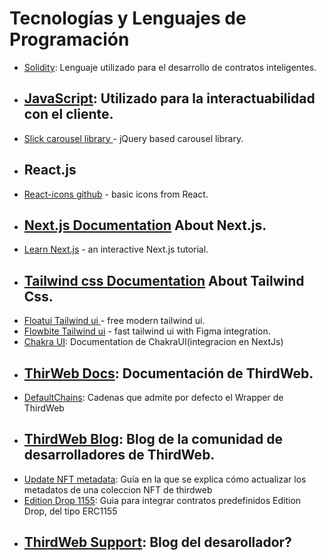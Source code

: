 
# Tecnologías y Lenguajes de Programación

- [Solidity](https://docs.soliditylang.org/en/v0.8.23/): Lenguaje utilizado para el desarrollo de contratos inteligentes.
- ## [JavaScript](https://developer.mozilla.org/es/docs/Web/JavaScript): Utilizado para la interactuabilidad con el cliente.
- [Slick carousel library ](https://kenwheeler.github.io/slick/) - jQuery based carousel library.
- ## React.js
- [React-icons github](https://react-icons.github.io/react-icons/) - basic icons from React.
- ## [Next.js Documentation](https://nextjs.org/docs) About Next.js.
- [Learn Next.js](https://nextjs.org/learn) - an interactive Next.js tutorial.
- ## [Tailwind css Documentation](https://tailwindcss.com/docs/) About Tailwind Css.
- [Floatui Tailwind ui ](https://floatui.com/) - free modern tailwind ui.
- [Flowbite Tailwind ui](https://flowbite.com/) - fast tailwind ui with Figma integration.
- [Chakra UI](https://chakra-ui.com/getting-started/nextjs-app-guide): Documentation de ChakraUI(integracion en NextJs)
- ## [ThirWeb Docs](https://portal.thirdweb.com/): Documentación de ThirdWeb.
- [DefaultChains](https://portal.thirdweb.com/react/v4/ThirdwebProvider#default-chains): Cadenas que admite por defecto el Wrapper de ThirdWeb
- ## [ThirdWeb Blog](https://blog.thirdweb.com/): Blog de la comunidad de desarrolladores de ThirdWeb.
- [Update NFT metadata](https://blog.thirdweb.com/changelog/updating-and-freezing-nft-metadata/): Guía en la que se explica cómo actualizar los metadatos de una coleccion NFT de thirdweb
- [Edition Drop 1155](https://blog.thirdweb.com/guides/how-to-create-an-open-edition-nft-drop/): Guia para integrar contratos predefinidos Edition Drop, del tipo ERC1155
- ## [ThirdWeb Support](https://support.thirdweb.com/): Blog del desarollador?


